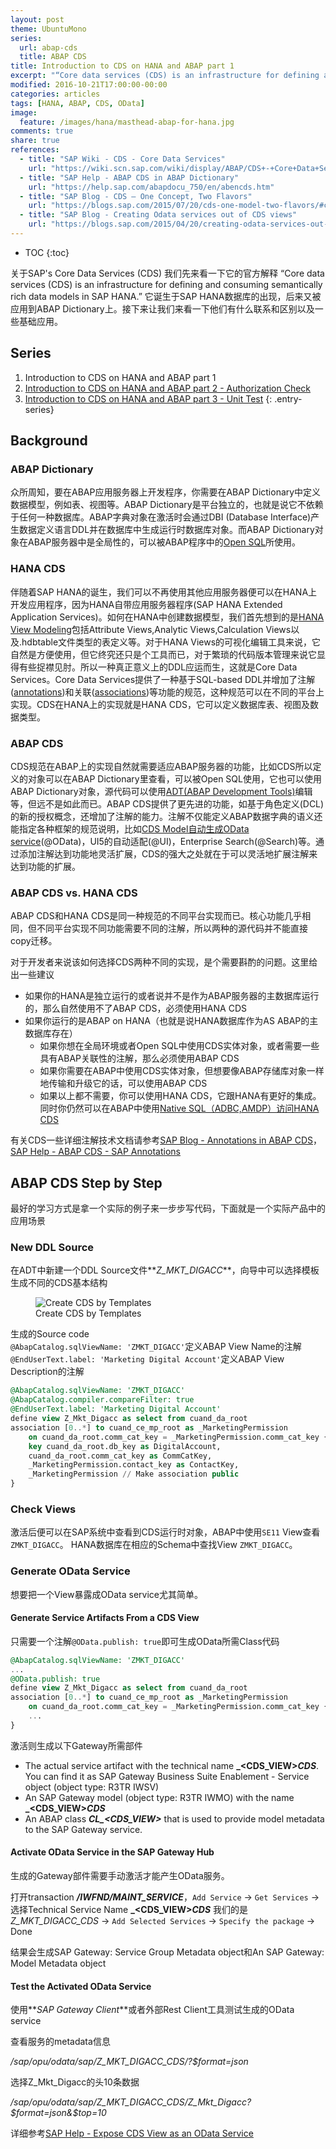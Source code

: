 ```yaml
---
layout: post
theme: UbuntuMono
series:
  url: abap-cds
  title: ABAP CDS
title: Introduction to CDS on HANA and ABAP part 1
excerpt: "“Core data services (CDS) is an infrastructure for defining and consuming semantically rich data models in SAP HANA.” 它诞生于SAP HANA数据库的出现，后来又被应用到ABAP Dictionary上。"
modified: 2016-10-21T17:00:00-00:00
categories: articles
tags: [HANA, ABAP, CDS, OData]
image:
  feature: /images/hana/masthead-abap-for-hana.jpg
comments: true
share: true
references:
  - title: "SAP Wiki - CDS - Core Data Services"
    url: "https://wiki.scn.sap.com/wiki/display/ABAP/CDS+-+Core+Data+Services"
  - title: "SAP Help - ABAP CDS in ABAP Dictionary"
    url: "https://help.sap.com/abapdocu_750/en/abencds.htm"
  - title: "SAP Blog - CDS – One Concept, Two Flavors"
    url: "https://blogs.sap.com/2015/07/20/cds-one-model-two-flavors/#comment-344403"
  - title: "SAP Blog - Creating Odata services out of CDS views"
    url: "https://blogs.sap.com/2015/04/20/creating-odata-services-out-of-cds-views/"
---
```


* TOC
{:toc}

关于SAP's Core Data Services (CDS) 我们先来看一下它的官方解释 “Core data services (CDS) is an infrastructure for defining and consuming semantically rich data models in SAP HANA.” 它诞生于SAP HANA数据库的出现，后来又被应用到ABAP Dictionary上。接下来让我们来看一下他们有什么联系和区别以及一些基础应用。

## Series

1. Introduction to CDS on HANA and ABAP part 1
2. [Introduction to CDS on HANA and ABAP part 2 - Authorization Check](/articles/cds-on-hana-and-abap-part-2/)
3. [Introduction to CDS on HANA and ABAP part 3 - Unit Test](/articles/cds-on-hana-and-abap-part-3/)
{: .entry-series}

## Background

### ABAP Dictionary

众所周知，要在ABAP应用服务器上开发程序，你需要在ABAP Dictionary中定义数据模型，例如表、视图等。ABAP Dictionary是平台独立的，也就是说它不依赖于任何一种数据库。ABAP字典对象在激活时会通过DBI (Database Interface)产生数据定义语言DDL并在数据库中生成运行时数据库对象。而ABAP Dictionary对象在ABAP服务器中是全局性的，可以被ABAP程序中的[Open SQL][7]所使用。

### HANA CDS

伴随着SAP HANA的诞生，我们可以不再使用其他应用服务器便可以在HANA上开发应用程序，因为HANA自带应用服务器程序(SAP HANA Extended Application Services)。如何在HANA中创建数据模型，我们首先想到的是[HANA View Modeling][8]包括Attribute Views,Analytic Views,Calculation Views以及.hdbtable文件类型的表定义等。对于HANA Views的可视化编辑工具来说，它自然是方便使用，但它终究还只是个工具而已，对于繁琐的代码版本管理来说它显得有些捉襟见肘。所以一种真正意义上的DDL应运而生，这就是Core Data Services。Core Data Services提供了一种基于SQL-based DDL并增加了注解([annotations][9])和关联([associations][10])等功能的规范，这种规范可以在不同的平台上实现。CDS在HANA上的实现就是HANA CDS，它可以定义数据库表、视图及数据类型。

### ABAP CDS

CDS规范在ABAP上的实现自然就需要适应ABAP服务器的功能，比如CDS所以定义的对象可以在ABAP Dictionary里查看，可以被Open SQL使用，它也可以使用ABAP Dictionary对象，源代码可以使用[ADT(ABAP Development Tools)][6]编辑等，但远不是如此而已。ABAP CDS提供了更先进的功能，如基于角色定义(DCL)的新的授权概念，还增加了注解的能力。注解不仅能定义ABAP数据字典的语义还能指定各种框架的规范说明，比如[CDS Model自动生成OData service][11](@OData)，UI5的自动适配(@UI)，Enterprise Search(@Search)等。通过添加注解达到功能地灵活扩展，CDS的强大之处就在于可以灵活地扩展注解来达到功能的扩展。

### ABAP CDS vs. HANA CDS

ABAP CDS和HANA CDS是同一种规范的不同平台实现而已。核心功能几乎相同，但不同平台实现不同功能需要不同的注解，所以两种的源代码并不能直接copy迁移。

对于开发者来说该如何选择CDS两种不同的实现，是个需要斟酌的问题。这里给出一些建议

* 如果你的HANA是独立运行的或者说并不是作为ABAP服务器的主数据库运行的，那么自然使用不了ABAP CDS，必须使用HANA CDS
* 如果你运行的是ABAP on HANA（也就是说HANA数据库作为AS ABAP的主数据库存在）
	* 如果你想在全局环境或者Open SQL中使用CDS实体对象，或者需要一些具有ABAP关联性的注解，那么必须使用ABAP CDS
	* 如果你需要在ABAP中使用CDS实体对象，但想要像ABAP存储库对象一样地传输和升级它的话，可以使用ABAP CDS
	* 如果以上都不需要，你可以使用HANA CDS，它跟HANA有更好的集成。同时你仍然可以在ABAP中使用[Native SQL（ADBC,AMDP）访问HANA CDS][5]

有关CDS一些详细注解技术文档请参考[SAP Blog - Annotations in ABAP CDS][2]， [SAP Help - ABAP CDS - SAP Annotations][3]


## ABAP CDS Step by Step

最好的学习方式是拿一个实际的例子来一步步写代码，下面就是一个实际产品中的应用场景

### New DDL Source

在ADT中新建一个DDL Source文件**_Z\_MKT\_DIGACC_**，向导中可以选择模板生成不同的CDS基本结构

<figure class="center">
	<img src="/images/abap/new-cds-template.jpg" alt="Create CDS by Templates">
	<figcaption>Create CDS by Templates</figcaption>
</figure>

生成的Source code<br/>
`@AbapCatalog.sqlViewName: 'ZMKT_DIGACC'`定义ABAP View Name的注解<br/>
`@EndUserText.label: 'Marketing Digital Account'`定义ABAP View Description的注解


```sql
@AbapCatalog.sqlViewName: 'ZMKT_DIGACC'
@AbapCatalog.compiler.compareFilter: true
@EndUserText.label: 'Marketing Digital Account'
define view Z_Mkt_Digacc as select from cuand_da_root
association [0..*] to cuand_ce_mp_root as _MarketingPermission
    on cuand_da_root.comm_cat_key = _MarketingPermission.comm_cat_key {
    key cuand_da_root.db_key as DigitalAccount,
    cuand_da_root.comm_cat_key as CommCatKey,
    _MarketingPermission.contact_key as ContactKey,
    _MarketingPermission // Make association public
}
```

### Check Views

激活后便可以在SAP系统中查看到CDS运行时对象，ABAP中使用`SE11` View查看`ZMKT_DIGACC`。
HANA数据库在相应的Schema中查找View `ZMKT_DIGACC`。

### Generate OData Service

想要把一个View暴露成OData service尤其简单。

#### Generate Service Artifacts From a CDS View

只需要一个注解`@OData.publish: true`即可生成OData所需Class代码

```sql
@AbapCatalog.sqlViewName: 'ZMKT_DIGACC'
...
@OData.publish: true
define view Z_Mkt_Digacc as select from cuand_da_root
association [0..*] to cuand_ce_mp_root as _MarketingPermission
    on cuand_da_root.comm_cat_key = _MarketingPermission.comm_cat_key {
    ...
}
```

激活则生成以下Gateway所需部件

* The actual service artifact with the technical name **_\<CDS_VIEW\>_CDS_**. You can find it as SAP Gateway Business Suite Enablement - Service object (object type: R3TR IWSV)
* An SAP Gateway model (object type: R3TR IWMO) with the name **_\<CDS_VIEW\>_CDS_**
* An ABAP class **_CL\_\<CDS_VIEW\>_** that is used to provide model metadata to the SAP Gateway service.

#### Activate OData Service in the SAP Gateway Hub

生成的Gateway部件需要手动激活才能产生OData服务。

打开transaction **_/IWFND/MAINT_SERVICE_**，`Add Service` -> `Get Services` -> 选择Technical Service Name **_\<CDS_VIEW\>_CDS_** 我们的是 *Z_MKT_DIGACC_CDS* -> `Add Selected Services` -> `Specify the package` -> Done

结果会生成SAP Gateway: Service Group Metadata object和An SAP Gateway: Model Metadata object

#### Test the Activated OData Service

使用**_SAP Gateway Client_**或者外部Rest Client工具测试生成的OData service

查看服务的metadata信息

_/sap/opu/odata/sap/Z_MKT_DIGACC_CDS/?$format=json_

选择Z_Mkt_Digacc的头10条数据

_/sap/opu/odata/sap/Z_MKT_DIGACC_CDS/Z_Mkt_Digacc?$format=json&$top=10_

详细参考[SAP Help - Expose CDS View as an OData Service][4]



[1]:https://blogs.sap.com/2015/07/20/cds-one-model-two-flavors/#comment-344403
[2]:https://blogs.sap.com/2015/11/13/abap-news-for-release-750-annotations-in-abap-cds/
[3]:http://help.sap.com/abapdocu_750/en/index.htm?file=abencds_annotations_sap.htm
[4]:http://help.sap.com/saphelp_nw75/helpdata/en/79/cb3bf4eafd4af9b39bc6842e5be8bd/content.htm
[5]:/articles/abap-development-for-sap-hana/
[6]:https://tools.hana.ondemand.com/#abap
[7]:https://help.sap.com/saphelp_nw70/helpdata/en/fc/eb3969358411d1829f0000e829fbfe/content.htm
[8]:http://help.sap.com/hana/SAP_HANA_Modeling_Guide_for_SAP_HANA_Studio_en.pdf
[9]:https://help.sap.com/saphelp_hanaplatform/helpdata/en/82/17aac86d9748d8b034797ecc8065b6/content.htm
[10]:https://help.sap.com/saphelp_hanaplatform/helpdata/en/10/fadeb42a7a4717982de96eee0e26be/content.htm
[11]:https://help.sap.com/saphelp_nw75/helpdata/en/79/cb3bf4eafd4af9b39bc6842e5be8bd/content.htm
[12]:https://blogs.sap.com/2015/04/20/creating-odata-services-out-of-cds-views/
